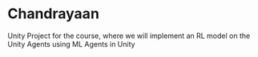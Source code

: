 # Chandrayaan
 
Unity Project for the course, where we will implement an RL model on the Unity Agents using ML Agents in Unity
